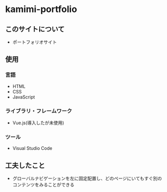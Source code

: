 # kamimi-portfolio

## このサイトについて
* ポートフォリオサイト

## 使用
### 言語
* HTML
* CSS
* JavaScript

### ライブラリ・フレームワーク
* Vue.js(導入したが未使用)

### ツール
* Visual Studio Code

## 工夫したこと
* グローバルナビゲーションを左に固定配置し、どのページにいてもすぐ別のコンテンツをみることができる